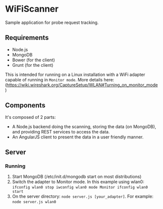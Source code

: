 # WiFiScanner
Sample application for probe request tracking.

## Requirements

* Node.js
* MongoDB
* Bower (for the client)
* Grunt (for the client)

This is intended for running on a Linux installation with a WiFi adapter capable of running in `Monitor mode`. More details here: (https://wiki.wireshark.org/CaptureSetup/WLAN#Turning_on_monitor_mode)

## Components

It's composed of 2 parts:
* A Node.js backend doing the scanning, storing the data (on MongoDB), and providing REST services to access the data.
* An AngularJS client to present the data in a user friendly manner.

## Server

### Running

1. Start MongoDB (/etc/init.d/mongodb start on most distributions)
2. Switch the adapter to Monitor mode. In this example using wlan0: 
`ifconfig wlan0 stop
iwconfig wlan0 mode Monitor
ifconfig wlan0 start`
3. On the server directory: `node server.js [your_adapter]`. For example: `node server.js wlan0`

